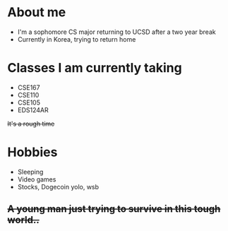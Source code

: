 # About me 
- I'm a sophomore CS major returning to UCSD after a two year break
- Currently in Korea, trying to return home

# Classes I am currently taking
- CSE167
- CSE110
- CSE105
- EDS124AR

~~It's a rough time~~

# Hobbies
- Sleeping
- Video games
- Stocks, Dogecoin yolo, wsb 

## ~~A young man just trying to survive in this tough world..~~ 